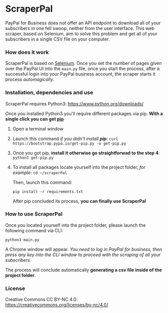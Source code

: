 # ScraperPal

PayPal for Business does not offer an API endpoint to download all of your subscribers in one fell swoop, neither from the user interface.
This web scraper, based on Selenium, aim to solve this problem and get all of your subscribers in a single CSV file on your computer.

### How does it work

ScraperPal is based on [Selenium](https://selenium-python.readthedocs.io/).
Once you set the number of pages given over the PayPal UI into the `main.py` file, once you start the process, after a successful login into your PayPal business account, the scraper starts it process *automagically*.


### Installation, dependencies and use

ScraperPal requires Python3: https://www.python.org/downloads/

Once you installed Python3 you'll require different packages via pip.
**With a single click you can get [pip](https://pypi.org/project/pip/)**

1. Open a terminal window
2. Launch this command *if you didn't install **pip***:
```curl https://bootstrap.pypa.io/get-pip.py -o get-pip.py```
3. Once you got pip, **install it otherwise go straightforwad to the step 4**:
```python3 get-pip.py```
4. To install all packages locate yourself into the project folder, *for example*:
```cd ~/scraperPal```

    Then, launch this command:

    ```pip install -r requirements.txt```

    After pip concluded its process, **you can finally use ScraperPal**

### How to use ScraperPal

Once you located yourself into the project folder, please launch the following command via CLI:

```python3 main.py```

A Chrome window will appear. *You need to log in PayPal for business, then press any key into the CLI window to proceed with the scraping of all your subscribers.*

The process will conclude automatically **generating a csv file inside of the project folder**.

### License

Creative Commons CC BY-NC 4.0: https://creativecommons.org/licenses/by-nc/4.0/
